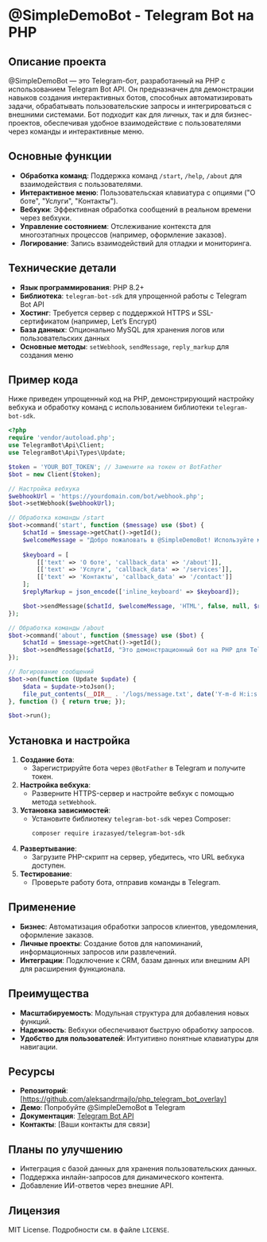 # @SimpleDemoBot - Telegram Bot на PHP

## Описание проекта
@SimpleDemoBot — это Telegram-бот, разработанный на PHP с использованием Telegram Bot API. Он предназначен для демонстрации навыков создания интерактивных ботов, способных автоматизировать задачи, обрабатывать пользовательские запросы и интегрироваться с внешними системами. Бот подходит как для личных, так и для бизнес-проектов, обеспечивая удобное взаимодействие с пользователями через команды и интерактивные меню.

## Основные функции
- **Обработка команд**: Поддержка команд `/start`, `/help`, `/about` для взаимодействия с пользователями.
- **Интерактивное меню**: Пользовательская клавиатура с опциями ("О боте", "Услуги", "Контакты").
- **Вебхуки**: Эффективная обработка сообщений в реальном времени через вебхуки.
- **Управление состоянием**: Отслеживание контекста для многоэтапных процессов (например, оформление заказов).
- **Логирование**: Запись взаимодействий для отладки и мониторинга.

## Технические детали
- **Язык программирования**: PHP 8.2+
- **Библиотека**: `telegram-bot-sdk` для упрощенной работы с Telegram Bot API
- **Хостинг**: Требуется сервер с поддержкой HTTPS и SSL-сертификатом (например, Let’s Encrypt)
- **База данных**: Опционально MySQL для хранения логов или пользовательских данных
- **Основные методы**: `setWebhook`, `sendMessage`, `reply_markup` для создания меню

## Пример кода
Ниже приведен упрощенный код на PHP, демонстрирующий настройку вебхука и обработку команд с использованием библиотеки `telegram-bot-sdk`.

```php
<?php
require 'vendor/autoload.php';
use TelegramBot\Api\Client;
use TelegramBot\Api\Types\Update;

$token = 'YOUR_BOT_TOKEN'; // Замените на токен от BotFather
$bot = new Client($token);

// Настройка вебхука
$webhookUrl = 'https://yourdomain.com/bot/webhook.php';
$bot->setWebhook($webhookUrl);

// Обработка команды /start
$bot->command('start', function ($message) use ($bot) {
    $chatId = $message->getChat()->getId();
    $welcomeMessage = "Добро пожаловать в @SimpleDemoBot! Используйте меню ниже.";
    
    $keyboard = [
        [['text' => 'О боте', 'callback_data' => '/about']],
        [['text' => 'Услуги', 'callback_data' => '/services']],
        [['text' => 'Контакты', 'callback_data' => '/contact']]
    ];
    $replyMarkup = json_encode(['inline_keyboard' => $keyboard]);

    $bot->sendMessage($chatId, $welcomeMessage, 'HTML', false, null, $replyMarkup);
});

// Обработка команды /about
$bot->command('about', function ($message) use ($bot) {
    $chatId = $message->getChat()->getId();
    $bot->sendMessage($chatId, "Это демонстрационный бот на PHP для Telegram.");
});

// Логирование сообщений
$bot->on(function (Update $update) {
    $data = $update->toJson();
    file_put_contents(__DIR__ . '/logs/message.txt', date('Y-m-d H:i:s') . " $data\n", FILE_APPEND);
}, function () { return true; });

$bot->run();
```

## Установка и настройка
1. **Создание бота**:
   - Зарегистрируйте бота через `@BotFather` в Telegram и получите токен.
2. **Настройка вебхука**:
   - Разверните HTTPS-сервер и настройте вебхук с помощью метода `setWebhook`.
3. **Установка зависимостей**:
   - Установите библиотеку `telegram-bot-sdk` через Composer:
     ```bash
     composer require irazasyed/telegram-bot-sdk
     ```
4. **Развертывание**:
   - Загрузите PHP-скрипт на сервер, убедитесь, что URL вебхука доступен.
5. **Тестирование**:
   - Проверьте работу бота, отправив команды в Telegram.

## Применение
- **Бизнес**: Автоматизация обработки запросов клиентов, уведомления, оформление заказов.
- **Личные проекты**: Создание ботов для напоминаний, информационных запросов или развлечений.
- **Интеграции**: Подключение к CRM, базам данных или внешним API для расширения функционала.

## Преимущества
- **Масштабируемость**: Модульная структура для добавления новых функций.
- **Надежность**: Вебхуки обеспечивают быструю обработку запросов.
- **Удобство для пользователей**: Интуитивно понятные клавиатуры для навигации.

## Ресурсы
- **Репозиторий**: [https://github.com/aleksandrmajlo/php_telegram_bot_overlay]
- **Демо**: Попробуйте @SimpleDemoBot в Telegram
- **Документация**: [Telegram Bot API](https://core.telegram.org/bots/api)
- **Контакты**: [Ваши контакты для связи]

## Планы по улучшению
- Интеграция с базой данных для хранения пользовательских данных.
- Поддержка инлайн-запросов для динамического контента.
- Добавление ИИ-ответов через внешние API.

## Лицензия
MIT License. Подробности см. в файле `LICENSE`.
